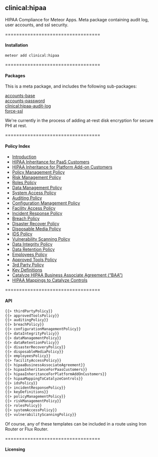 ## clinical:hipaa  

HIPAA Compliance for Meteor Apps.  Meta package containing audit log, user accounts, and ssl security.


==================================
#### Installation  

``meteor add clinical:hipaa``


==================================
#### Packages

This is a meta package, and includes the following sub-packages:  

[accounts-base](https://atmospherejs.com/meteor/accounts-base)  
[accounts-password](https://atmospherejs.com/meteor/accounts-password)  
[clinical:hipaa-audit-log](http://github.com/awatson1978/clinical-hipaa-audit-log)  
[force-ssl](https://atmospherejs.com/meteor/force-ssl)  

We're currently in the process of adding at-rest disk encryption for secure PHI at rest.


==================================
#### Policy Index

* [Introduction](policyTemplates/introduction.md)
* [HIPAA Inheritance for PaaS Customers](policyTemplates/hipaa_inheritance_for_paas_customers.md)
* [HIPAA Inheritance for Platform Add-on Customers](policyTemplates/hipaa_inheritance_for_platform_addon_customers.md)
* [Policy Management Policy](policyTemplates/policy_management_policy.md)
* [Risk Management Policy](policyTemplates/risk_management_policy.md)
* [Roles Policy](policyTemplates/roles_policy.md)
* [Data Management Policy](policyTemplates/data_management_policy.md)
* [System Access Policy](policyTemplates/systems_access_policy.md)
* [Auditing Policy](policyTemplates/auditing_policy.md)
* [Configuration Management Policy](policyTemplates/configuration_management_policy.md)
* [Facility Access Policy](policyTemplates/facility_access_policy.md)
* [Incident Response Policy](policyTemplates/incident_response_policy.md)
* [Breach Policy](policyTemplates/breach_policy.md)
* [Disaster Recover Policy](policyTemplates/disaster_recovery_policy.md)
* [Disposable Media Policy](policyTemplates/disposable_media_policy.md)
* [IDS Policy](policyTemplates/ids_policy.md)
* [Vulnerability Scanning Policy](policyTemplates/vulnerability_scanning_policy.md)
* [Data Integrity Policy](policyTemplates/data_integrity_policy.md)
* [Data Retention Policy](policyTemplates/data_retention_policy.md)
* [Employees Policy](policyTemplates/employees_policy.md)
* [Approved Tools Policy](policyTemplates/approved_tools_policy.md)
* [3rd Party Policy](policyTemplates/policyTemplates/3rd_party_policy.md)
* [Key Definitions](policyTemplates/key_definitions.md)
* [Catalyze HIPAA Business Associate Agreement (“BAA”)](policyTemplates/catalyze_hipaa_business_associate_agreement.md)
* [HIPAA Mappings to Catalyze Controls](policyTemplates/hipaa_mapping_to_catalyze_controls.md)


==================================
#### API

````html
{{> thirdPartyPolicy}}
{{> approvedToolsPolicy}}
{{> auditingPolicy}}
{{> breachPolicy}}
{{> configurationManagementPolicy}}
{{> dataIntegrityPolicy}}
{{> dataManagementPolicy}}
{{> dataRetentionPolicy}}
{{> disasterRecoveryPolicy}}
{{> disposableMediaPolicy}}
{{> employeesPolicy}}
{{> facilityAccessPolicy}}
{{> hipaaBusinessAssociateAgreement}}
{{> hipaaInheritanceForPaasCustomers}}
{{> hipaaInheritanceForPlatformAddOnCustomers}}
{{> hipaaMappingToCatalyzeControls}}
{{> idsPolicy}}
{{> incidentResponsePolicy}}
{{> keyDefinitions}}
{{> policyManagementPolicy}}
{{> riskManagementPolicy}}
{{> rolesPolicy}}
{{> systemAccessPolicy}}
{{> vulnerabilityScanningPolicy}}
````

Of course, any of these templates can be included in a route using Iron Router or Flux Router.  



==================================
#### Licensing  
